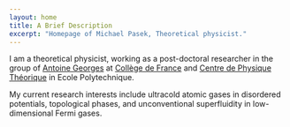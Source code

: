 ```yaml
---
layout: home
title: A Brief Description
excerpt: "Homepage of Michael Pasek, Theoretical physicist."
---
```


I am a theoretical physicist, working as a post-doctoral researcher in the group of [Antoine Georges](https://www.cpht.polytechnique.fr/cpht/correl/mainpage.htm) at [Collège de France](http://www.college-de-france.fr/site/physique-matiere-condensee/index.htm) 
and [Centre de Physique Théorique](https://www.cpht.polytechnique.fr/) in Ecole Polytechnique.

My current research interests include ultracold atomic gases in disordered potentials, topological phases, and unconventional superfluidity in low-dimensional Fermi gases.
